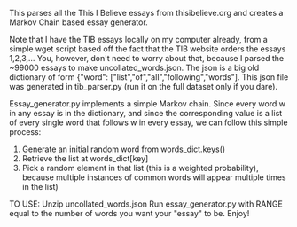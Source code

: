 This parses all the This I Believe essays from thisibelieve.org and creates a Markov Chain based essay generator. 


Note that I have the TIB essays locally on my computer already, from a simple wget script based off the fact that the TIB website orders the essays 1,2,3,... You, however, don't need to worry about that, because I parsed the ~99000 essays to make uncollated_words.json. The json is a big old dictionary of form {"word": ["list","of","all","following","words"]. This json file was generated in tib_parser.py (run it on the full dataset only if you dare).

Essay_generator.py implements a simple Markov chain. Since every word w in any essay is in the dictionary, and since the corresponding value is a list of every single word that follows w in every essay,  we can follow this simple process:
1. Generate an initial random word from words_dict.keys()
2. Retrieve the list at words_dict[key]
3. Pick a random element in that list (this is a weighted probability), because multiple instances of common words will appear multiple times in the list)

TO USE:
Unzip uncollated_words.json
Run essay_generator.py with RANGE equal to the number of words you want your "essay" to be. 
Enjoy!
